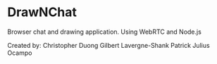 # DrawNChat
Browser chat and drawing application. Using WebRTC and Node.js

Created by:
Christopher Duong
Gilbert Lavergne-Shank
Patrick Julius Ocampo
